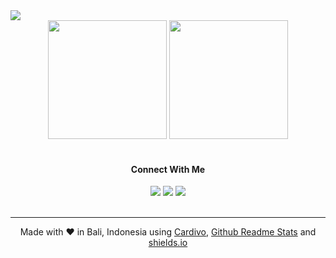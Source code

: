 <img src="https://cardivo.vercel.app/api?name=Adi%20Aryasuta&description=Software%20engineering%20student%20at%20SMK%20N%201%20Denpasar&image=https://avatars.githubusercontent.com/u/71261331?v=4&backgroundColor=%23ffffff&instagram=adiiaryasutaa&github=adiiaryasutaa&twitter=lolcecep&fontColor=%23222222&iconColor=%23222222&pattern=brickWall&colorPattern=%23f4f4f4">
  
<br>

<div align="center">
  
  <div>
    <img height="190px" src="https://github-readme-stats.vercel.app/api?username=adiiaryasutaa&show_icons=true">
    <img height="190px" src="https://github-readme-stats.vercel.app/api/top-langs/?username=adiiaryasutaa&layout=compact&langs_count=10">
  </div>

  <br>
  
<!--   <div>
    <img src="https://img.shields.io/badge/c++-%23195A8F.svg?&style=for-the-badge&logo=cplusplus&logoColor=%23ffffff"/>
    <img src="https://img.shields.io/badge/java-%23E40404.svg?&style=for-the-badge&logo=java&logoColor=%23ffffff"/>
    <img src="https://img.shields.io/badge/python-%231E4562.svg?&style=for-the-badge&logo=python&logoColor=%23ffffff"/>
    <img src="https://img.shields.io/badge/javascript-%23FFE927.svg?&style=for-the-badge&logo=javascript&logoColor=%23242424"/>
    <img src="https://img.shields.io/badge/bootstrap-%235F2BAA.svg?&style=for-the-badge&logo=bootstrap&logoColor=%23ffffff"/>
    <img src="https://img.shields.io/badge/tailwind%20css-%2323A4BA.svg?&style=for-the-badge&logo=tailwind%20css&logoColor=%23ffffff"/>
    <img src="https://img.shields.io/badge/node%20js-%238CC849.svg?&style=for-the-badge&logo=nodedotjs&logoColor=%23ffffff"/>
    <img src="https://img.shields.io/badge/mysql-%23EF9215.svg?&style=for-the-badge&logo=mysql&logoColor=%23ffffff"/>
  </div>
  
  <br> -->
  
  <div>
    <h4>Connect With Me</h4>
    <a href="mailto:adiaryasuta.dev@gmail.com" style="text-decoration: none;">
      <img src="https://img.shields.io/badge/email-%23EA4335?&style=for-the-badge&logo=gmail&logoColor=white"/>
    </a>
    <a href="https://twitter.com/lolcecep" style="text-decoration: none;">
      <img src="https://img.shields.io/badge/twitter-%231DA1F2?&style=for-the-badge&logo=twitter&logoColor=white"/>
    </a>
    <a href="https://instagram.com/adiiaryasutaa" style="text-decoration: none;">
      <img src="https://img.shields.io/badge/instagram-%23E4405F?&style=for-the-badge&logo=instagram&logoColor=white"/>
    </a>
  </div>
  
  <br>
  
  <hr>
  
  Made with ❤ in Bali, Indonesia using [Cardivo](https://github.com/satyawikananda/cardivo), [Github Readme Stats](https://github.com/anuraghazra/github-readme-stats) and [shields.io](https://shields.io/)
  
</div>

